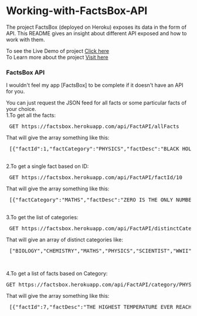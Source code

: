 # Working-with-FactsBox-API
The project FactsBox (deployed on Heroku) exposes its data in the form of API. This README gives an insight about different API exposed and how to work with them.

To see the Live Demo of project <a href="https://factsbox.herokuapp.com/" target="_blank">Click here</a> 
<br>
To Learn more about the project <a href="https://github.com/SumeetKumarBarua/FactsBox-Heroku-Edition" target="_blank">Visit here</a>
<br>
<h3><b>FactsBox API</b></h3>

I wouldn't feel my app [FactsBox] to be complete if it doesn't have an API for you.

You can just request the JSON feed for all facts or some particular facts of your choice.
<br>
1.To get all the facts:
<pre> GET https://factsbox.herokuapp.com/api/FactAPI/allFacts </pre>
That will give the array something like this: 
<pre> [{"factId":1,"factCategory":"PHYSICS","factDesc":"BLACK HOLES ARE VERY DARK, BUT THEY GLOW, SLIGHTLY, GIVING OFF LIGHT ACROSS THE WHOLE SPECTRUM"},{"factId":2,"factCategory":"PHYSICS","factDesc":"IT IS ESTIMATED THAT SUN BURNS AROUND 620 MILLION METRIC TONS OF HYDROGEN PER SECOND INTO 616 MILLION METRIC TONS OF HELIUM."},{"factId":3,"factCategory":"PHYSICS","factDesc":"LIGHTNING STRIKES ABOUT 6,000 TIMES PER MINUTE ON OUR PLANET."}] </pre> 
<br>
2.To get a single fact based on ID:
<pre> GET https://factsbox.herokuapp.com/api/FactAPI/factId/10 </pre>
That will give the array something like this: 
<pre> [{"factCategory":"MATHS","factDesc":"ZERO IS THE ONLY NUMBER WHICH IS KNOWN WITH SO MANY NAMES INCLUDING NOUGHT, NAUGHT, NIL, ZILCH AND ZIP."}] </pre> 		
<br>
3.To get the list of categories:
<pre> GET https://factsbox.herokuapp.com/api/FactAPI/distinctCategory </pre>
That will give an array of distinct categories like:
<pre> ["BIOLOGY","CHEMISTRY","MATHS","PHYSICS","SCIENTIST","WWII"] </pre> 
<br>

4.To get a list of facts based on Category:
<pre>GET https://factsbox.herokuapp.com/api/FactAPI/category/PHYSICS</pre>
That will give the array something like this:
<pre> [{"factId":7,"factDesc":"THE HIGHEST TEMPERATURE EVER REACHED ON EARTH WAS 4 TRILLION DEGREES CELSIUS. THIS WAS IN QUARK-GLUON PLASMA AT BROOKHAVEN RHIC. "},{"factId":8,"factDesc":"THE YOUNGEST PERSON TO RECEIVE THE NOBEL PRIZE IN PHYSICS WAS WILLIAM L. BRAGG AT AGE 25. I WONDER IF HE BRAGGED ABOUT IT. "}]</pre>

